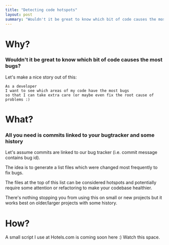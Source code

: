 ```yaml
--- 
title: "Detecting code hotspots"
layout: post
summary: "Wouldn't it be great to know which bit of code causes the most bugs?" 
---
```


# Why?

### Wouldn't it be great to know which bit of code causes the most bugs? 

Let's make a nice story out of this:

    As a developer
    I want to see which areas of my code have the most bugs 
    so that I can take extra care (or maybe even fix the root cause of problems :)

# What?

### All you need is commits linked to your bugtracker and some history

Let's assume commits are linked to our bug tracker (i.e. commit message contains bug id).

The idea is to generate a list files which were changed most frequently to fix bugs.

The files at the top of this list can be considered hotspots and potentially require some attention or refactoring to make your codebase healthier.

There's nothing stopping you from using this on small or new projects but it works best on older/larger projects with some history.


# How?

A small script I use at Hotels.com is coming soon here :) Watch this space.